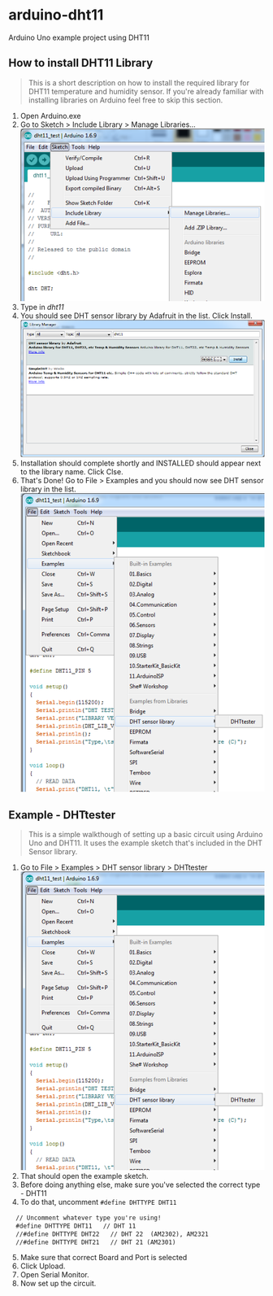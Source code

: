 # arduino-dht11
Arduino Uno example project using DHT11


## How to install DHT11 Library

> This is a short description on how to install the required library for DHT11 temperature and humidity sensor. 
> If you're already familiar with installing libraries on Arduino feel free to skip this section.

1. Open Arduino.exe
2. Go to Sketch > Include Library > Manage Libraries...
  ![manage libraries screenshot](docs/manage_libraries.png)
3. Type in _dht11_
4. You should see DHT sensor library by Adafruit in the list. Click Install.
  ![library manager screenshot](docs/dht_sensor_library.png)
5. Installation should complete shortly and INSTALLED should appear next to the library name. Click Clse.
6. That's Done! Go to File > Examples and you should now see DHT sensor library in the list.
  ![library list screenshot](docs/dht_tester_example.png)



## Example - DHTtester

> This is a simple walkthough of setting up a basic circuit using Arduino Uno and DHT11.
> It uses the example sketch that's included in the DHT Sensor library.

1. Go to File > Examples > DHT sensor library > DHTtester
  ![library list screenshot](docs/dht_tester_example.png)
2. That should open the example sketch.
3. Before doing anything else, make sure you've selected the correct type - DHT11
4. To do that, uncomment `#define DHTTYPE DHT11`  

  ```  
	// Uncomment whatever type you're using!
	#define DHTTYPE DHT11   // DHT 11
	//#define DHTTYPE DHT22   // DHT 22  (AM2302), AM2321
	//#define DHTTYPE DHT21   // DHT 21 (AM2301)
  ```

5. Make sure that correct Board and Port is selected 
6. Click Upload.
7. Open Serial Monitor.
8. Now set up the circuit. 
